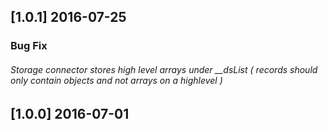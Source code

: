## [1.0.1] 2016-07-25

### Bug Fix

###### Storage connector stores high level arrays under __dsList ( records should only contain objects and not arrays on a highlevel )

## [1.0.0] 2016-07-01
